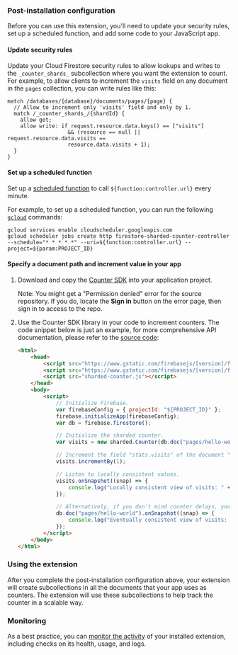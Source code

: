 ### Post-installation configuration

Before you can use this extension, you'll need to update your security rules, set up a scheduled function, and add some code to your JavaScript app.

#### Update security rules

Update your Cloud Firestore security rules to allow lookups and writes to the `_counter_shards_` subcollection where you want the extension to count. For example, to allow clients to increment the `visits` field on any document in the `pages` collection, you can write rules like this:

```
match /databases/{database}/documents/pages/{page} {
  // Allow to increment only 'visits' field and only by 1.
  match /_counter_shards_/{shardId} {
    allow get;
    allow write: if request.resource.data.keys() == ["visits"]
                   && (resource == null || request.resource.data.visits ==
                   resource.data.visits + 1);
  }
}
```

#### Set up a scheduled function

Set up a [scheduled function](https://firebase.google.com/docs/functions/schedule-functions) to call `${function:controller.url}` every minute.

For example, to set up a scheduled function, you can run the following [`gcloud`](https://cloud.google.com/sdk/gcloud/) commands:

```
gcloud services enable cloudscheduler.googleapis.com
gcloud scheduler jobs create http firestore-sharded-counter-controller --schedule="* * * * *" --uri=${function:controller.url} --project=${param:PROJECT_ID}
```

#### Specify a document path and increment value in your app

1.  Download and copy the [Counter SDK](https://dev-partners.googlesource.com/samples/firebase/mods/+/master/firestore-counter/clients/web/dist/sharded-counter.js) into your application project.

    Note: You might get a "Permission denied" error for the source repository. If you do, locate the **Sign in** button on the error page, then sign in to access to the repo.

1.  Use the Counter SDK library in your code to increment counters. The code snippet below is just an example, for more comprehensive API documentation, please refer to the [source code](https://dev-partners.googlesource.com/samples/firebase/mods/+/master/firestore-sharded-counter/clients/web/src/index.ts):

    ```html
    <html>
        <head>
            <script src="https://www.gstatic.com/firebasejs/[version]/firebase-app.js"></script>
            <script src="https://www.gstatic.com/firebasejs/[version]/firebase-firestore.js"></script>
            <script src="sharded-counter.js"></script>
        </head>
        <body>
            <script>
                // Initialize Firebase.
                var firebaseConfig = { projectId: "${PROJECT_ID}" };
                firebase.initializeApp(firebaseConfig);
                var db = firebase.firestore();

                // Initialize the sharded counter.
                var visits = new sharded.Counter(db.doc("pages/hello-world"), "stats.visits");

                // Increment the field "stats.visits" of the document "pages/hello-world".
                visits.incrementBy(1);

                // Listen to locally consistent values.
                visits.onSnapshot((snap) => {
                    console.log("Locally consistent view of visits: " + snap.data());
                });

                // Alternatively, if you don't mind counter delays, you can listen to the document directly.
                db.doc("pages/hello-world").onSnapshot((snap) => {
                    console.log("Eventually consistent view of visits: " + snap.get("stats.visits"));
                });
            </script>
        </body>
    </html>
    ```

### Using the extension

After you complete the post-installation configuration above, your extension will create subcollections in all the documents that your app uses as counters. The extension will use these subcollections to help track the counter in a scalable way.

### Monitoring

As a best practice, you can [monitor the activity](https://firebase.google.com/docs/extensions/manage-installed-extensions#monitor) of your installed extension, including checks on its health, usage, and logs.
